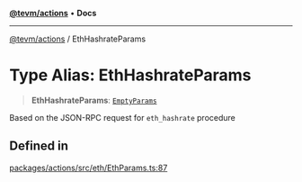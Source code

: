[**@tevm/actions**](../README.md) • **Docs**

***

[@tevm/actions](../globals.md) / EthHashrateParams

# Type Alias: EthHashrateParams

> **EthHashrateParams**: [`EmptyParams`](EmptyParams.md)

Based on the JSON-RPC request for `eth_hashrate` procedure

## Defined in

[packages/actions/src/eth/EthParams.ts:87](https://github.com/evmts/tevm-monorepo/blob/main/packages/actions/src/eth/EthParams.ts#L87)
